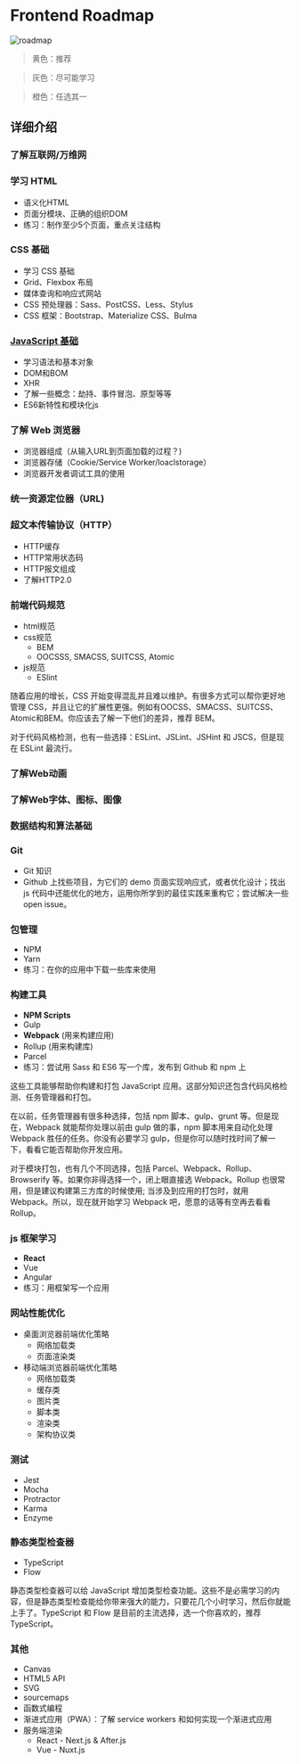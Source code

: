 # Frontend Roadmap
![roadmap](./img/roadmap.png)

> 黄色：推荐

> 灰色：尽可能学习

> 橙色：任选其一

## 详细介绍

### 了解互联网/万维网

### 学习 HTML

+ 语义化HTML
+ 页面分模块、正确的组织DOM
+ 练习：制作至少5个页面，重点关注结构

### CSS 基础

+ 学习 CSS 基础
+ Grid、Flexbox 布局
+ 媒体查询和响应式网站
+ CSS 预处理器：Sass、PostCSS、Less、Stylus
+ CSS 框架：Bootstrap、Materialize CSS、Bulma

### [JavaScript 基础](curated-tutorial/basic-javascript.md)

+ 学习语法和基本对象
+ DOM和BOM
+ XHR
+ 了解一些概念：劫持、事件冒泡、原型等等
+ ES6新特性和模块化js

### 了解 Web 浏览器

+ 浏览器组成（从输入URL到页面加载的过程？)
+ 浏览器存储（Cookie/Service Worker/loaclstorage）
+ 浏览器开发者调试工具的使用

### 统一资源定位器（URL)

### 超文本传输协议（HTTP）

+ HTTP缓存
+ HTTP常用状态码
+ HTTP报文组成
+ 了解HTTP2.0

### 前端代码规范

+ html规范
+ css规范
    + BEM
    + OOCSSS, SMACSS, SUITCSS, Atomic
+ js规范
    + ESlint

随着应用的增长，CSS 开始变得混乱并且难以维护。有很多方式可以帮你更好地管理 CSS，并且让它的扩展性更强。例如有OOCSS、SMACSS、SUITCSS、Atomic和BEM。你应该去了解一下他们的差异，推荐 BEM。

对于代码风格检测，也有一些选择：ESLint、JSLint、JSHint 和 JSCS，但是现在 ESLint 最流行。

### 了解Web动画

### 了解Web字体、图标、图像

### 数据结构和算法基础

### Git

+ Git 知识
+ Github 上找些项目，为它们的 demo 页面实现响应式，或者优化设计；找出 js 代码中还能优化的地方，运用你所学到的最佳实践来重构它；尝试解决一些 open issue。

### 包管理

+ NPM
+ Yarn
+ 练习：在你的应用中下载一些库来使用

### 构建工具

+ **NPM Scripts**
+ Gulp
+ **Webpack** (用来构建应用)
+ Rollup (用来构建库)
+ Parcel
+ 练习：尝试用 Sass 和 ES6 写一个库，发布到 Github 和 npm 上

这些工具能够帮助你构建和打包 JavaScript 应用。这部分知识还包含代码风格检测、任务管理器和打包。

在以前，任务管理器有很多种选择，包括 npm 脚本、gulp、grunt 等。但是现在，Webpack 就能帮你处理以前由 gulp 做的事，npm 脚本用来自动化处理 Webpack 胜任的任务。你没有必要学习 gulp，但是你可以随时找时间了解一下，看看它能否帮助你开发应用。

对于模块打包，也有几个不同选择，包括 Parcel、Webpack、Rollup、Browserify 等。如果你非得选择一个，闭上眼直接选 Webpack。Rollup 也很常用，但是建议构建第三方库的时候使用; 当涉及到应用的打包时，就用 Webpack。所以，现在就开始学习 Webpack 吧，愿意的话等有空再去看看 Rollup。


### js 框架学习

+ **React**
+ Vue
+ Angular
+ 练习：用框架写一个应用

### 网站性能优化

+ 桌面浏览器前端优化策略
    + 网络加载类
    + 页面渲染类
+ 移动端浏览器前端优化策略
    + 网络加载类
    + 缓存类
    + 图片类
    + 脚本类
    + 渲染类
    + 架构协议类

### 测试

+ Jest
+ Mocha
+ Protractor
+ Karma
+ Enzyme

### 静态类型检查器

+ TypeScript
+ Flow

静态类型检查器可以给 JavaScript 增加类型检查功能。这些不是必需学习的内容，但是静态类型检查能给你带来强大的能力，只要花几个小时学习，然后你就能上手了。TypeScript 和 Flow 是目前的主流选择，选一个你喜欢的，推荐 TypeScript。

### 其他

+ Canvas
+ HTML5 API
+ SVG
+ sourcemaps
+ 函数式编程
+ 渐进式应用（PWA）：了解 service workers 和如何实现一个渐进式应用
+ 服务端渲染
    + React - Next.js & After.js
    + Vue - Nuxt.js
